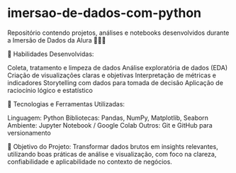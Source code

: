 # imersao-de-dados-com-python
Repositório contendo projetos, análises e notebooks desenvolvidos durante a Imersão de Dados da Alura 👩🏻‍💻

🩷 Habilidades Desenvolvidas:

Coleta, tratamento e limpeza de dados
Análise exploratória de dados (EDA)
Criação de visualizações claras e objetivas
Interpretação de métricas e indicadores
Storytelling com dados para tomada de decisão
Aplicação de raciocínio lógico e estatístico

🩷 Tecnologias e Ferramentas Utilizadas:

Linguagem: Python
Bibliotecas: Pandas, NumPy, Matplotlib, Seaborn
Ambiente: Jupyter Notebook / Google Colab
Outros: Git e GitHub para versionamento

🩷 Objetivo do Projeto: Transformar dados brutos em insights relevantes, utilizando boas práticas de análise e visualização, com foco na clareza, confiabilidade e aplicabilidade no contexto de negócios.
